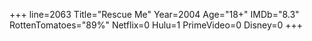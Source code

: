 +++
line=2063
Title="Rescue Me"
Year=2004
Age="18+"
IMDb="8.3"
RottenTomatoes="89%"
Netflix=0
Hulu=1
PrimeVideo=0
Disney=0
+++

